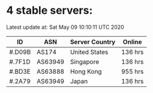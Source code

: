# 4 stable servers:

Latest update at: Sat May 09 10:10:11 UTC 2020

| ID | ASN | Server Country | Online |
| -- | --- | -------------- | ------ |
| #.D09B | AS174 | United States | 136 hrs |
| #.7F1D | AS63949 | Singapore | 136 hrs |
| #.BD3E | AS63888 | Hong Kong | 955 hrs |
| #.2A79 | AS63949 | Japan | 136 hrs |

